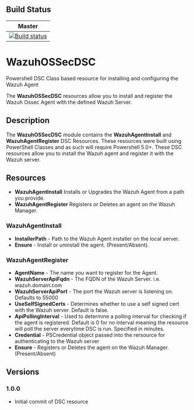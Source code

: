 ## Build Status
|Master|
|:-:|
|[![Build status](https://ci.appveyor.com/api/projects/status/9xllcmxg1atb9wsk/branch/master?svg=true)](https://ci.appveyor.com/project/MarcoCrank/wazuhossecdsc/branch/master)|


# WazuhOSSecDSC
Powershell DSC Class based resource for installing and configuring the Wazuh Agent

The **WazuhOSSecDSC** resources allow you to install and register the Wazuh Ossec Agent with the defined Wazuh Server.


## Description
The **WazuhOSSecDSC** module contains the **WazuhAgentInstall** and **WazuhAgentRegister** DSC Resources.  These resources were built using PowerShell Classes and as such will require Powershell 5.0+.  These DSC resources allow you to install the Wazuh agent and register it with the Wazuh server.

## Resources
* **WazuhAgentInstall** Installs or Upgrades the Wazuh Agent from a path you provide.
* **WazuhAgentRegister** Registers or Deletes an agent on the Wazuh Manager.

### **WazuhAgentInstall**
* **InstallerPath** - Path to the Wazuh Agent installer on the local server.
* **Ensure** - Install or uninstall the agent. (Present/Absent).

### **WazuhAgentRegister**
* **AgentName** - The name you want to register for the Agent.
* **WazuhServerApiFqdn** - The FQDN of the Wazuh Server. i.e. wazuh.domain.com
* **WazuhServerApiPort** - The port the Wazuh server is listening on.  Defaults to 55000
* **UseSelfSignedCerts** - Determines whether to use a self signed cert with the Wazuh server.  Default is false.
* **ApiPollingInterval** - Used to determine a polling interval for checking if the agent is registered.  Default is 0 for no interval meaning the resource will poll the server everytime DSC is run.  Specified in minutes.
* **Credential** - PSCredential object passed into the rersource for authenticating to the Wazuh server
* **Ensure** - Registers or Deletes the agent on the Wazuh Manager. (Present/Absent)

## Versions

### 1.0.0
* Initial commit of DSC resource
